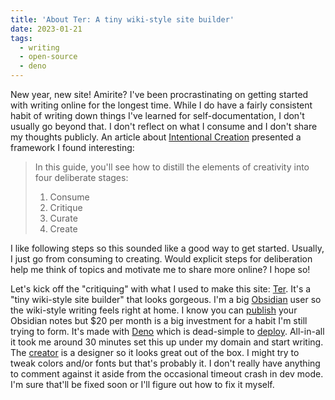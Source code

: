 ```yaml
---
title: 'About Ter: A tiny wiki-style site builder'
date: 2023-01-21
tags:
  - writing
  - open-source
  - deno
---
```


New year, new site! Amirite? I've been procrastinating on getting started with writing online for the longest time. While I do have a fairly consistent habit of writing down things I've learned for self-documentation, I don't usually go beyond that. I don't reflect on what I consume and I don't share my thoughts publicly. An article about [Intentional Creation](https://github.com/readme/guides/intentional-creation) presented a framework I found interesting:

> In this guide, you'll see how to distill the elements of creativity into four deliberate stages: 
> 
> 1. Consume
> 2. Critique
> 3. Curate
> 4. Create 

I like following steps so this sounded like a good way to get started. Usually, I just go from consuming to creating. Would explicit steps for deliberation help me think of topics and motivate me to share more online? I hope so!

Let's kick off the "critiquing" with what I used to make this site: [Ter](https://ter.kkga.me/). It's a "tiny wiki-style site builder" that looks gorgeous. I'm a big [Obsidian](https://obsidian.md/) user so the wiki-style writing feels right at home. I know you can [publish](https://obsidian.md/publish) your Obsidian notes but $20 per month is a big investment for a habit I'm still trying to form. It's made with [Deno](https://deno.land/) which is dead-simple to [deploy](https://deno.com/deploy). All-in-all it took me around 30 minutes set this up under my domain and start writing. The [creator](https://kkga.me/) is a designer so it looks great out of the box. I might try to tweak colors and/or fonts but that's probably it. I don't really have anything to comment against it aside from the occasional timeout crash in dev mode. I'm sure that'll be fixed soon or I'll figure out how to fix it myself.
